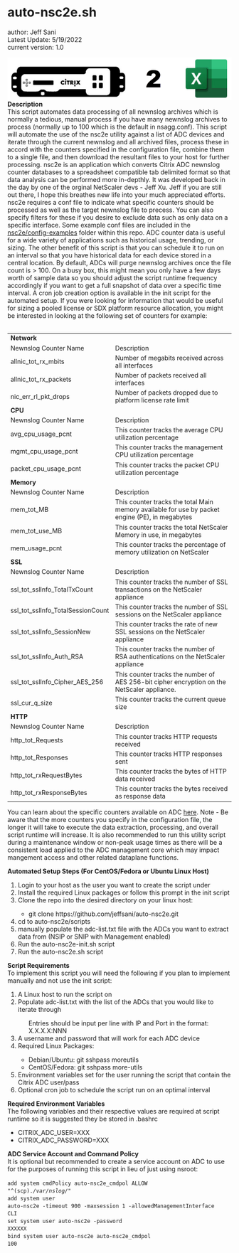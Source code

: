 # auto-nsc2e.sh
author: Jeff Sani</br>
Latest Update: 5/19/2022</br>
current version: 1.0</br>

<img src="nsc2e.png" style="display:block; margin-left: auto; margin-right: auto;">
<strong>Description</strong></br>
This script automates data processing of all newnslog archives which is normally a tedious, manual process if you have many newnslog archives to process (normally up to 100 which is the default in nsagg.conf).  This script will automate the use of the nsc2e utility against a list of ADC devices and iterate through the current newnslog and all archived files, process these in accord with the counters specified in the configuration file, combine them to a single file, and then download the resultant files to your host for further processing.  nsc2e is an application which converts Citrix ADC newnslog counter databases to a spreadsheet compatible tab delimited format so that data analysis can be performed more in-depthly.  It was developed back in the day by one of the orginal NetScaler devs - Jeff Xu.  Jeff if you are still out there, I hope this breathes new life into your much appreciated efforts.  nsc2e requires a conf file to indicate what specific counters should be processed as well as the target newnslog file to precess.  You can also specify filters for these if you desire to exclude data such as only data on a specific interface.  Some example conf files are included in the <a href="nsc2e/config-examples">nsc2e/config-examples</a> folder within this repo.  ADC counter data is useful for a wide variety of applications such as historical usage, trending, or sizing.  The other benefit of this script is that you can schedule it to run on an interval so that you have historical data for each device stored in a central location.  By default, ADCs will purge newnslog archives once the file count is > 100. On a busy box, this might mean you only have a few days worth of sample data so you should adjust the script runtime  frequency accordingly if you want to get a full snapshot of data over a specific time interval.  A cron job creation option is available in the init script for the automated setup. If you were looking for information that would be useful for sizing a pooled license or SDX platform resource allocation, you might be interested in looking at the following set of counters for example:
</br></br>
<table>
  <tr><td colspan="2"><strong>Network</strong></td></tr>
  <tr><td>Newnslog Counter Name</td><td>Description</td></tr>
  <tr><td>allnic_tot_rx_mbits</td><td>Number of megabits received across all interfaces</td></tr>
  <tr><td>allnic_tot_rx_packets</td><td>Number of packets received all interfaces</td></tr>
  <tr><td>nic_err_rl_pkt_drops</td><td>Number of packets dropped due to platform license rate limit</td></tr>
  <tr><td colspan="2"><strong>CPU</strong></td></tr>
  <tr><td>Newnslog Counter Name</td><td>Description</td></tr>
  <tr><td>avg_cpu_usage_pcnt</td><td>This counter tracks the average CPU utilization percentage</td></tr>
  <tr><td>mgmt_cpu_usage_pcnt</td><td> 	This counter tracks the management CPU utilization percentage</td></tr>
  <tr><td>packet_cpu_usage_pcnt</td><td>This counter tracks the packet CPU utilization percentage</td></tr>
  <tr><td colspan="2"><strong>Memory</strong></td></tr>
  <tr><td>Newnslog Counter Name</td><td>Description</td></tr>
  <tr><td>mem_tot_MB</td><td>This counter tracks the total Main memory available for use by packet engine (PE), in megabytes</td></tr>
  <tr><td>mem_tot_use_MB</td><td>This counter tracks the total NetScaler Memory in use, in megabytes</td></tr>
  <tr><td>mem_usage_pcnt</td><td>This counter tracks the percentage of memory utilization on NetScaler</td></tr>
  <tr><td colspan="2"><strong>SSL</strong></td></tr>
  <tr><td>Newnslog Counter Name</td><td>Description</td></tr>
  <tr><td>ssl_tot_sslInfo_TotalTxCount</td><td>This counter tracks the number of SSL transactions on the NetScaler appliance</td></tr>
  <tr><td>ssl_tot_sslInfo_TotalSessionCount</td><td>This counter tracks the number of SSL sessions on the NetScaler appliance</td></tr>
  <tr><td>ssl_tot_sslInfo_SessionNew</td><td>This counter tracks the rate of new SSL sessions on the NetScaler appliance</td></tr> 
  <tr><td>ssl_tot_sslInfo_Auth_RSA</td><td>This counter tracks the number of RSA authentications on the NetScaler appliance</td></tr>
  <tr><td>ssl_tot_sslInfo_Cipher_AES_256</td><td>This counter tracks the number of AES 256-bit cipher encryption on the NetScaler appliance.</td></tr>
  <tr><td>ssl_cur_q_size</td><td>This counter tracks the current queue size</td></tr>
  <tr><td colspan="2"><strong>HTTP</strong></td></tr>
  <tr><td>Newnslog Counter Name</td><td>Description</td></tr>
  <tr><td>http_tot_Requests</td><td>This counter tracks HTTP requests received</td></tr>
  <tr><td>http_tot_Responses</td><td>This counter tracks HTTP responses sent</td></tr>
  <tr><td>http_tot_rxRequestBytes</td><td>This counter tracks the bytes of HTTP data received</td></tr>
  <tr><td>http_tot_rxResponseBytes</td><td>This counter tracks the bytes received as response data</td></tr>
</table>

You can learn about the specific counters available on ADC <a href="https://support.citrix.com/search/#/All%20Products?ct=All%20types&searchText=adc%20counters&sortBy=Relevance&pageIndex=1" target="_blank">here</a>. Note - Be aware that the more counters you specify in the configuration file, the longer it will take to execute the data extraction, processing, and overall script runtime will increase.  It is also recommended to run this utility script during a maintenance window or non-peak usage times as there will be a consistent load applied to the ADC management core which may impact mangement access and other related dataplane functions.

<strong>Automated Setup Steps (For CentOS/Fedora or Ubuntu Linux Host)</strong></br>
<ol type="1">
   <li>Login to your host as the user you want to create the script under</li>
   <li>Install the required Linux packages or follow this prompt in the init script</li>
   <li>Clone the repo into the desired directory on your linux host:</li>
      <ul><li>git clone https://github.com/jeffsani/auto-nsc2e.git</li></ul>
   <li>cd to auto-nsc2e/scripts</li>
   <li>manually populate the adc-list.txt file with the ADCs you want to extract data from (NSIP or SNIP with Management enabled)</li>   
   <li>Run the auto-nsc2e-init.sh script</li>
   <li>Run the auto-nsc2e.sh script</li>
</ol>

<strong>Script Requirements</strong></br>
To implement this script you will need the following if you plan to implement manually and not use the init script:
<ol type="1">
  <li>A Linux host to run the script on</li>
  <li>Populate adc-list.txt with the list of the ADCs that you would like to iterate through</li>
    <ol>Entries should be input per line with IP and Port in the format: X.X.X.X:NNN</ol>
  <li>A username and password that will work for each ADC device</li>
   <li>Required Linux Packages:</li>
       <ul>
          <li>Debian/Ubuntu: git sshpass moreutils</li>
          <li>CentOS/Fedora: git sshpass more-utils</li>
       </ul>
   <li>Environment variables set for the user running the script that contain the Citrix ADC user/pass</li>
   <li>Optional cron job to schedule the script run on an optimal interval</li>
</ol>

<strong>Required Environment Variables</strong></br>
The following variables and their respective values are required at script runtime so it is suggested they be stored in .bashrc
<ul>
   <li>CITRIX_ADC_USER=XXX</li>
   <li>CITRIX_ADC_PASSWORD=XXX</li>
</ul>

<strong>ADC Service Account and Command Policy</strong></br>
It is optional but recommended to create a service account on ADC to use for the purposes of running this script in lieu of just using nsroot:  

<code>add system cmdPolicy auto-nsc2e_cmdpol ALLOW "^(scp).*/var/nslog/*"</code></br>
<code>add system user auto-nsc2e -timeout 900 -maxsession 1 -allowedManagementInterface CLI</code></br>
<code>set system user auto-nsc2e -password XXXXXX</code></br>
<code>bind system user auto-nsc2e auto-nsc2e_cmdpol 100</code>